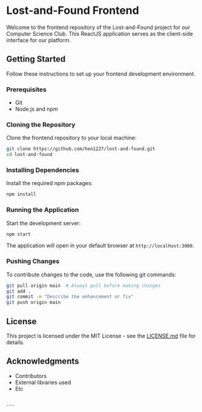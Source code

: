 # Lost-and-Found Frontend

Welcome to the frontend repository of the Lost-and-Found project for our Computer Science Club. This ReactJS application serves as the client-side interface for our platform.

## Getting Started

Follow these instructions to set up your frontend development environment.

### Prerequisites

- Git
- Node.js and npm

### Cloning the Repository

Clone the frontend repository to your local machine:

```bash
git clone https://github.com/hen1227/lost-and-found.git
cd lost-and-found
```

### Installing Dependencies

Install the required npm packages:

```bash
npm install
```

### Running the Application

Start the development server:

```bash
npm start
```

The application will open in your default browser at `http://localhost:3000`.

### Pushing Changes

To contribute changes to the code, use the following git commands:

```bash
git pull origin main  # Always pull before making changes
git add .
git commit -m "Describe the enhancement or fix"
git push origin main
```

## License

This project is licensed under the MIT License - see the [LICENSE.md](LICENSE.md) file for details.

## Acknowledgments

* Contributors
* External libraries used
* Etc
```

---
